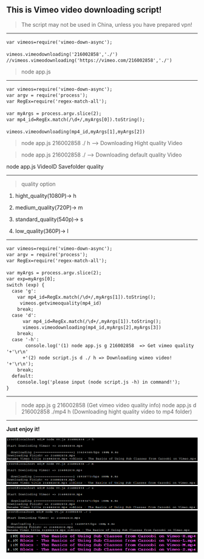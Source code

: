  **This is Vimeo video downloading script!**
---
>The script may not be used in China, unless you have prepared vpn!
---
```
var vimeos=require('vimeo-down-async');

vimeos.vimeodownloading('216002858','./')
//vimeos.vimeodownloading('https://vimeo.com/216002858','./')
```

>node app.js

---
```
var vimeos=require('vimeo-down-async');
var argv = require('process');
var RegEx=require('regex-match-all');

var myArgs = process.argv.slice(2);
var mp4_id=RegEx.match(/\d+/,myArgs[0]).toString();

vimeos.vimeodownloading(mp4_id,myArgs[1],myArgs[2])
```
> node app.js 216002858 ./ h  --> Downloading Hight quality Video

> node app.js 216002858 ./    --> Downloading default quality Video


node app.js VideoID Savefolder quality

---
>quality option

1. hight_quality(1080P)-> h

1. medium_quality(720P)-> m

1. standard_quality(540p)-> s

1. low_quality(360P)-> l
---
```
var vimeos=require('vimeo-down-async');
var argv = require('process');
var RegEx=require('regex-match-all');

var myArgs = process.argv.slice(2);
var exp=myArgs[0];
switch (exp) {
  case 'g':
    var mp4_id=RegEx.match(/\d+/,myArgs[1]).toString();
     vimeos.getvimeoquality(mp4_id)
    break;
  case 'd':
      var mp4_id=RegEx.match(/\d+/,myArgs[1]).toString();
      vimeos.vimeodownloading(mp4_id,myArgs[2],myArgs[3])
    break;
  case '-h':
       console.log('(1) node app.js g 216002858  => Get vimeo quality '+'\r\n'
      +'(2) node script.js d ./ h => Downloading wimeo video! '+'\r\n');
    break;
  default:
    console.log('please input (node script.js -h) in command!');
}

```
---
>node app.js g 216002858 (Get vimeo video quality info)
>node app.js d 216002858 ./mp4 h (Downloading hight quality video to mp4 folder)
---
**Just enjoy it!**

![Hight_quality](https://github.com/korykim/images/blob/master/vimeo-h.png)
![medium_quality](https://github.com/korykim/images/blob/master/vimeo-m.png)
![standard_quality](https://github.com/korykim/images/blob/master/vimeo-s.png)
![low_quality](https://github.com/korykim/images/blob/master/vimeo-l.png)
![total_quality](https://github.com/korykim/images/blob/master/total.png)
